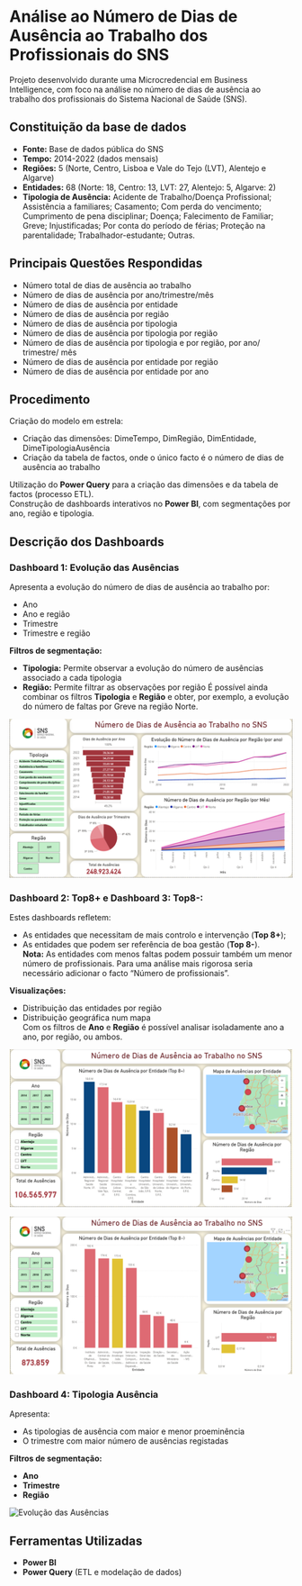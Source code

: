 # Análise ao Número de Dias de Ausência ao Trabalho dos Profissionais do SNS
Projeto desenvolvido durante uma Microcredencial em Business Intelligence, com foco na análise no número de dias de ausência ao trabalho dos profissionais do Sistema Nacional de Saúde (SNS).

## Constituição da base de dados
- **Fonte:** Base de dados pública do SNS
- **Tempo:** 2014-2022 (dados mensais)
- **Regiões:** 5 (Norte, Centro, Lisboa e Vale do Tejo (LVT), Alentejo e Algarve)
- **Entidades:** 68 (Norte: 18, Centro: 13, LVT: 27, Alentejo: 5, Algarve: 2)
- **Tipologia de Ausência:** Acidente de Trabalho/Doença Profissional; Assistência a familiares; Casamento; Com perda do vencimento; Cumprimento de pena disciplinar; Doença; Falecimento de Familiar; Greve; Injustificadas; Por conta do período de férias; Proteção na parentalidade; Trabalhador-estudante; Outras. 

## Principais Questões Respondidas
- Número total de dias de ausência ao trabalho  
- Número de dias de ausência por ano/trimestre/mês 
- Número de dias de ausência por entidade 
- Número de dias de ausência por região 
- Número de dias de ausência por tipologia 
- Número de dias de ausência por tipologia por região 
- Número de dias de ausência por tipologia e por região, por ano/ trimestre/ mês 
- Número de dias de ausência por entidade por região
- Número de dias de ausência por entidade por ano

## Procedimento
Criação do modelo em estrela:
- Criação das dimensões: DimeTempo, DimRegião, DimEntidade, DimeTipologiaAusência
- Criação da tabela de factos, onde o único facto é o número de dias de ausência ao trabalho

Utilização do **Power Query** para a criação das dimensões e da tabela de factos (processo ETL).  
Construção de dashboards interativos no **Power BI**, com segmentações por ano, região e tipologia.

## Descrição dos Dashboards

### Dashboard 1: Evolução das Ausências
Apresenta a evolução do número de dias de ausência ao trabalho por:
- Ano
- Ano e região
- Trimestre
- Trimestre e região

**Filtros de segmentação:**
- **Tipologia:** Permite observar a evolução do número de ausências associado a cada tipologia
- **Região:** Permite filtrar as observações por região
É possível ainda combinar os filtros **Tipologia** e **Região** e obter, por exemplo, a evolução do número de faltas por Greve na região Norte.

![Evolução das Ausências](dashboards/Dashboard1_EvoluçãoAusências.png)

### Dashboard 2: Top8+ e Dashboard 3: Top8-:
Estes dashboards refletem:
- As entidades que necessitam de mais controlo e intervenção (**Top 8+**);
- As entidades que podem ser referência de boa gestão (**Top 8-**).  
**Nota:** As entidades com menos faltas podem possuir também um menor número de profissionais. Para uma análise mais rigorosa seria necessário adicionar o facto “Número de profissionais”.  

**Visualizações:**
- Distribuição das entidades por região
- Distribuição geográfica num mapa  
Com os filtros de **Ano** e **Região** é possível analisar isoladamente ano a ano, por região, ou ambos.

![Evolução das Ausências](dashboards/Dashboard2_Top8+.png)

![Evolução das Ausências](dashboards/Dashboard3_Top8-.png)


### Dashboard 4: Tipologia Ausência
Apresenta:
- As tipologias de ausência com maior e menor proeminência
- O trimestre com maior número de ausências registadas

**Filtros de segmentação:**
- **Ano**
- **Trimestre**
- **Região**

![Evolução das Ausências](dashboards/Dashboard4_TipologiaAusência.png)

## Ferramentas Utilizadas
- **Power BI**
- **Power Query** (ETL e modelação de dados)
